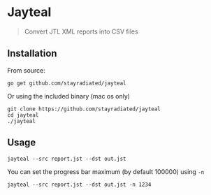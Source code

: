 # Jayteal

> Convert JTL XML reports into CSV files

## Installation

From source:

```
go get github.com/stayradiated/jayteal
```

Or using the included binary (mac os only)

```
git clone https://github.com/stayradiated/jayteal
cd jayteal
./jayteal
```

## Usage

```
jayteal --src report.jst --dst out.jst
```

You can set the progress bar maximum (by default 100000) using `-n`

```
jayteal --src report.jst --dst out.jst -n 1234
```
